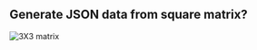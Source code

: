 
## Generate JSON data from square matrix?

 ![3X3 matrix](https://github.com/KishorRathva/Exam2020/blob/master/public/threeXthree.png)

